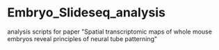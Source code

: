 # Embryo_Slideseq_analysis
analysis scripts for paper "Spatial transcriptomic maps of whole mouse embryos reveal principles of neural tube patterning"
